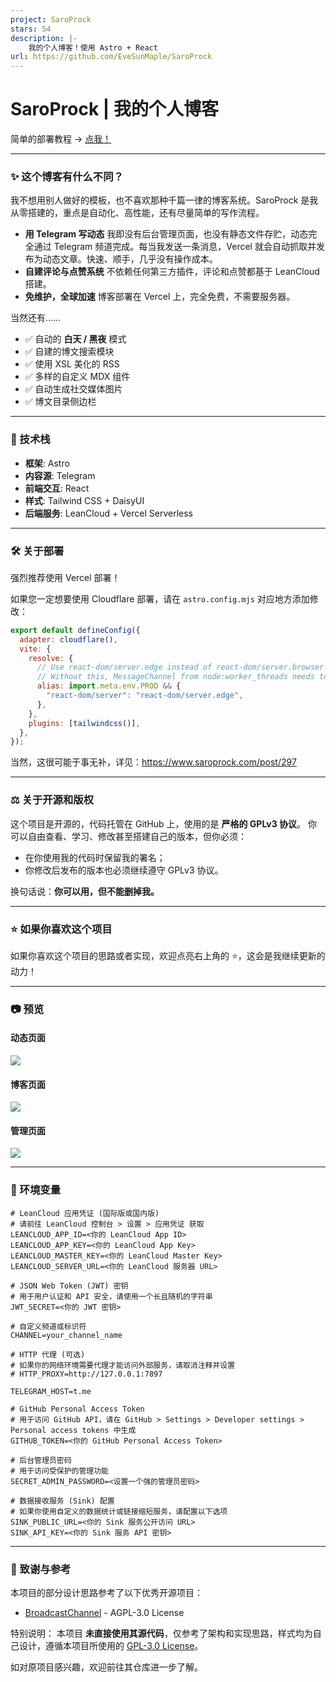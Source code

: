 ```yaml
---
project: SaroProck
stars: 54
description: |-
    我的个人博客！使用 Astro + React
url: https://github.com/EveSunMaple/SaroProck
---
```


# SaroProck | 我的个人博客

简单的部署教程 -> [点我！](https://saro.pub/build-saroprock)

---

### ✨ 这个博客有什么不同？

我不想用别人做好的模板，也不喜欢那种千篇一律的博客系统。SaroProck 是我从零搭建的，重点是自动化、高性能，还有尽量简单的写作流程。

- **用 Telegram 写动态**
  我即没有后台管理页面，也没有静态文件存贮，动态完全通过 Telegram 频道完成。每当我发送一条消息，Vercel 就会自动抓取并发布为动态文章。快速、顺手，几乎没有操作成本。
- **自建评论与点赞系统**
  不依赖任何第三方插件，评论和点赞都基于 LeanCloud 搭建。
- **免维护，全球加速**
  博客部署在 Vercel 上，完全免费，不需要服务器。

当然还有……

- ✅ 自动的 **白天 / 黑夜** 模式
- ✅ 自建的博文搜索模块
- ✅ 使用 XSL 美化的 RSS
- ✅ 多样的自定义 MDX 组件
- ✅ 自动生成社交媒体图片
- ✅ 博文目录侧边栏

---

### 🚀 技术栈

- **框架**: Astro
- **内容源**: Telegram
- **前端交互**: React
- **样式**: Tailwind CSS + DaisyUI
- **后端服务**: LeanCloud + Vercel Serverless

---

### 🛠️ 关于部署

强烈推荐使用 Vercel 部署！

如果您一定想要使用 Cloudflare 部署，请在 `astro.config.mjs` 对应地方添加修改：

```js
export default defineConfig({
  adapter: cloudflare(),
  vite: {
    resolve: {
      // Use react-dom/server.edge instead of react-dom/server.browser for React 19.
      // Without this, MessageChannel from node:worker_threads needs to be polyfilled.
      alias: import.meta.env.PROD && {
        "react-dom/server": "react-dom/server.edge",
      },
    },
    plugins: [tailwindcss()],
  },
});
```

当然，这很可能于事无补，详见：https://www.saroprock.com/post/297

---

### ⚖️ 关于开源和版权

这个项目是开源的，代码托管在 GitHub 上，使用的是 **严格的 GPLv3 协议**。
你可以自由查看、学习、修改甚至搭建自己的版本，但你必须：

- 在你使用我的代码时保留我的署名；
- 你修改后发布的版本也必须继续遵守 GPLv3 协议。

换句话说：**你可以用，但不能删掉我。**

---

### ⭐ 如果你喜欢这个项目

如果你喜欢这个项目的思路或者实现，欢迎点亮右上角的 ⭐，这会是我继续更新的动力！

---

### 📷 预览

#### 动态页面

![](/docs/img/post-page.webp)

#### 博客页面

![](/docs/img/blog-page.webp)

#### 管理页面

![](/docs/img/admin-page.webp)

---

### 🔧 环境变量

```dotenv
# LeanCloud 应用凭证 (国际版或国内版)
# 请前往 LeanCloud 控制台 > 设置 > 应用凭证 获取
LEANCLOUD_APP_ID=<你的 LeanCloud App ID>
LEANCLOUD_APP_KEY=<你的 LeanCloud App Key>
LEANCLOUD_MASTER_KEY=<你的 LeanCloud Master Key>
LEANCLOUD_SERVER_URL=<你的 LeanCloud 服务器 URL>

# JSON Web Token (JWT) 密钥
# 用于用户认证和 API 安全，请使用一个长且随机的字符串
JWT_SECRET=<你的 JWT 密钥>

# 自定义频道或标识符
CHANNEL=your_channel_name

# HTTP 代理 (可选)
# 如果你的网络环境需要代理才能访问外部服务，请取消注释并设置
# HTTP_PROXY=http://127.0.0.1:7897

TELEGRAM_HOST=t.me

# GitHub Personal Access Token
# 用于访问 GitHub API，请在 GitHub > Settings > Developer settings > Personal access tokens 中生成
GITHUB_TOKEN=<你的 GitHub Personal Access Token>

# 后台管理员密码
# 用于访问受保护的管理功能
SECRET_ADMIN_PASSWORD=<设置一个强的管理员密码>

# 数据接收服务 (Sink) 配置
# 如果你使用自定义的数据统计或链接缩短服务，请配置以下选项
SINK_PUBLIC_URL=<你的 Sink 服务公开访问 URL>
SINK_API_KEY=<你的 Sink 服务 API 密钥>
```

---

### 🎉 致谢与参考

本项目的部分设计思路参考了以下优秀开源项目：

- [BroadcastChannel](https://github.com/ccbikai/BroadcastChannel) - AGPL-3.0 License

特别说明：
本项目 **未直接使用其源代码**，仅参考了架构和实现思路，样式均为自己设计，遵循本项目所使用的 [GPL-3.0 License](./LICENSE)。

如对原项目感兴趣，欢迎前往其仓库进一步了解。

